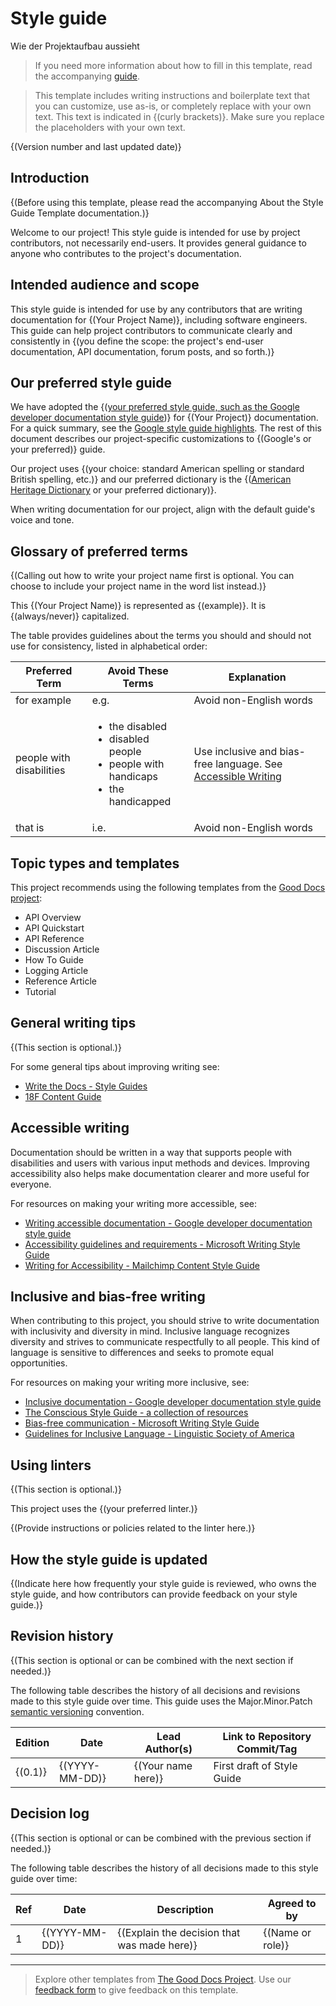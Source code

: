 
# Style guide

Wie der Projektaufbau aussieht

> If you need more information about how to fill in this template, read the accompanying [guide](https://gitlab.com/tgdp/templates/-/blob/v1.2.0/style-guide/guide-style-guide.md).

> This template includes writing instructions and boilerplate text that you can customize, use as-is, or completely replace with your own text. This text is indicated in {(curly brackets)}. Make sure you replace the placeholders with your own text.

{(Version number and last updated date)}

## Introduction

{(Before using this template, please read the accompanying About the Style Guide
Template documentation.)}

Welcome to our project! This style guide is intended for use by project
contributors, not necessarily end-users. It provides general guidance to anyone
who contributes to the project's documentation.

## Intended audience and scope

This style guide is intended for use by any contributors that are writing
documentation for {(Your Project Name)}, including software engineers. This guide
can help project contributors to communicate clearly and consistently in {(you
define the scope: the project's end-user documentation, API documentation,
forum posts, and so forth.)}

## Our preferred style guide

We have adopted the
{([your preferred style guide, such as the Google developer documentation style guide](https://developers.google.com/style))}
for {(Your Project)} documentation. For a quick summary, see the
[Google style guide highlights](https://developers.google.com/style/highlights).
The rest of this document describes our project-specific customizations to
{(Google's or your preferred)} guide.

Our project uses {(your choice: standard American spelling or standard British
spelling, etc.)} and our preferred dictionary is the
{([American Heritage Dictionary](https://ahdictionary.com/) or your preferred
dictionary)}.

When writing documentation for our project, align with the default guide's
voice and tone.

## Glossary of preferred terms

{(Calling out how to write your project name first is optional. You can choose to include your project name in the word list instead.)}

This {(Your Project Name)} is represented as {(example)}. It is {(always/never)}
capitalized.

The table provides guidelines about the terms you should and should not use for
consistency, listed in alphabetical order:

Preferred Term  | Avoid These Terms  |  Explanation
--------------- | -----------------  |  -----------
for example     | e.g.               |  Avoid non-English words
people with disabilities  | <ul><li>the disabled</li><li>disabled people</li><li>people with handicaps</li><li>the handicapped</li></ul>  |  Use inclusive and bias-free language. See [Accessible Writing](#accessible-writing)
that is         |  i.e.              |  Avoid non-English words

## Topic types and templates

This project recommends using the following templates from the
[Good Docs project](https://github.com/thegooddocsproject/templates):

- API Overview
- API Quickstart
- API Reference
- Discussion Article
- How To Guide
- Logging Article
- Reference Article
- Tutorial

## General writing tips

{(This section is optional.)}

For some general tips about improving writing see:

- [Write the Docs - Style Guides](https://www.writethedocs.org/guide/writing/style-guides/#writing-style)
- [18F Content Guide](https://content-guide.18f.gov/)

## Accessible writing

Documentation should be written in a way that supports people with disabilities
and users with various input methods and devices. Improving accessibility also
helps make documentation clearer and more useful for everyone.

For resources on making your writing more accessible, see:

- [Writing accessible documentation - Google developer documentation style guide](https://developers.google.com/style/accessibility)
- [Accessibility guidelines and requirements - Microsoft Writing Style Guide](https://docs.microsoft.com/en-us/style-guide/accessibility/accessibility-guidelines-requirements)
- [Writing for Accessibility - Mailchimp Content Style Guide](https://styleguide.mailchimp.com/writing-for-accessibility/)

## Inclusive and bias-free writing

When contributing to this project, you should strive to write documentation with
inclusivity and diversity in mind. Inclusive language recognizes diversity and
strives to communicate respectfully to all people. This kind of language is
sensitive to differences and seeks to promote equal opportunities.

For resources on making your writing more inclusive, see:

- [Inclusive documentation - Google developer documentation style guide](https://developers.google.com/style/inclusive-documentation)
- [The Conscious Style Guide - a collection of resources](https://consciousstyleguide.com/)
- [Bias-free communication - Microsoft Writing Style Guide](https://docs.microsoft.com/en-us/style-guide/bias-free-communication)
- [Guidelines for Inclusive Language - Linguistic Society of America](https://www.linguisticsociety.org/resource/guidelines-inclusive-language)

## Using linters

{(This section is optional.)}

This project uses the {(your preferred linter.)}

{(Provide instructions or policies related to the linter here.)}

## How the style guide is updated

{(Indicate here how frequently your style guide is reviewed, who owns the style
guide, and how contributors can provide feedback on your style guide.)}

## Revision history

{(This section is optional or can be combined with the next section if needed.)}

The following table describes the history of all decisions and revisions made to
this style guide over time. This guide uses the Major.Minor.Patch
[semantic versioning](https://semver.org/) convention.

Edition  |  Date          |  Lead Author(s)    |  Link to Repository Commit/Tag
-------  |  ----          |  --------------    |  -----------------------------
{(0.1)}    |  {(YYYY-MM-DD)}  |  {(Your name here)}  |  First draft of Style Guide


## Decision log

{(This section is optional or can be combined with the previous section if
needed.)}

The following table describes the history of all decisions made to this style
guide over time:

Ref  |  Date         |  Description                               |  Agreed to by
---  |  ----         |  -----------                               |  ------------
1    | {(YYYY-MM-DD)}  |  {(Explain the decision that was made here)} |  {(Name or role)}


---

> Explore other templates from [The Good Docs Project](https://thegooddocsproject.dev/). Use our [feedback form](https://thegooddocsproject.dev/feedback/?template=Style%20guide) to give feedback on this template.